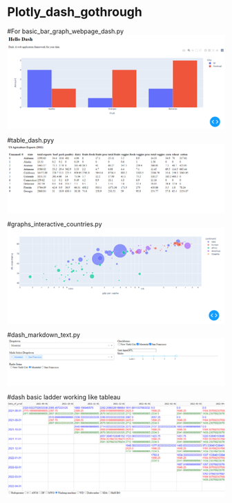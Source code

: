 # Plotly_dash_gothrough

#For basic_bar_graph_webpage_dash.py
![](images/hello_dash.PNG)


#table_dash.pyy
![](images/table_dash.PNG)

#graphs_interactive_countries.py
![](images/countries_graphs.PNG)


#dash_markdown_text.py
![](images/markdown.PNG)

#dash basic ladder working like tableau
![](images/ladder_basic_working.PNG)

